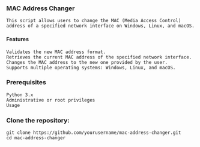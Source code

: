 ### MAC Address Changer
    This script allows users to change the MAC (Media Access Control) address of a specified network interface on Windows, Linux, and macOS.

#### Features
    Validates the new MAC address format.
    Retrieves the current MAC address of the specified network interface.
    Changes the MAC address to the new one provided by the user.
    Supports multiple operating systems: Windows, Linux, and macOS.
### Prerequisites
    Python 3.x
    Administrative or root privileges
    Usage
### Clone the repository:
    git clone https://github.com/yourusername/mac-address-changer.git
    cd mac-address-changer
    
